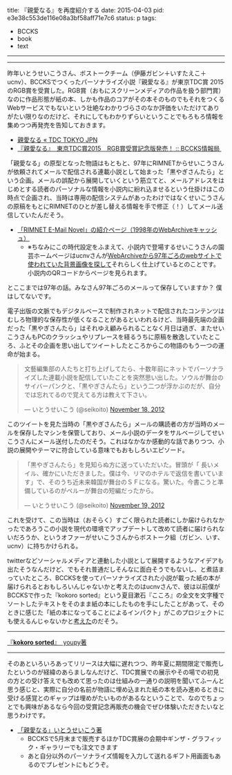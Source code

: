 
title: 『親愛なる』を再度紹介する
date: 2015-04-03
pid: e3e38c553de116e08a3bf58aff71e7c6
status: p
tags:
- BCCKS
- book
- text
---
<script src="http://bccks.jp/bcck/121901/embed" type="text/javascript"></script>

----

昨年いとうせいこうさん、ボストークチーム（伊藤ガビン＋いすたえこ＋ucnv）、BCCKSでつくったパーソナライズ小説『親愛なる』が東京TDC賞 2015のRGB賞を受賞した。RGB賞（おもにスクリーンメディアの作品を扱う部門賞）なのに作品形態が紙の本、しかも作品のコアがその本そのものでもそれをつくるWebサービスでもないという壮絶なわかりづらさのなか評価をいただけてありがたい限りなのだけど、それにしてもわかりずらいということでもろもろ情報を集めつつ再発売を告知しておきます。

- [親愛なる « TDC TOKYO JPN][1]
- [『親愛なる』　東京TDC賞2015　RGB賞受賞記念版発売！ :: BCCKS情報局 ][2]

「親愛なる」の原型となった物語はもともと、97年にRIMNETからせいこうさんが依頼されてメールで配信される連載小説として始まった「黒やぎさんたら」という企画。メールの誤配から展開していくという筋立てと、メールアドレスをはじめとする読者のパーソナルな情報を小説内に紛れ込ませるという仕掛けはこの時点で企画され、当時は専用の配信システムがあったわけではなくせいこうさんの原稿をもとにRIMNETのひとが差し替える情報を手で修正（！）してメール送信していたんだそう。

- [「RIMNET E-Mail Novel」の紹介ページ（1998年のWebArchiveキャッシュ）][3]
	- ※ちなみにこの時代設定をふまえて、小説内で登場するせいこうさんの園芸ホームページはucnvさんが[WebArchiveから97年ごろのwebサイトで使われていた背景画像を探して][4]それらしく仕上げているとのことです。小説内のQRコードからページを見られます。

とここまでは97年の話。みなさん97年ごろのメールって保存していますか？ 僕はしてないです。

電子出版の文脈でもデジタルベースで制作されネットで配信されたコンテンツはむしろ物理的な保存性が低くなることがあるといわれるけど、当時最先端の企画だった「黒やぎさんたら」はそれゆえ顧みられることなく月日は過ぎ、またせいこうさんもPCのクラッシュやリプレースを経るうちに原稿を散逸していたところ、ふとその企画を思い出してツイートしたところからこの物語のもう一つの運命が始まる。

<blockquote class="twitter-tweet" lang="en"><p>文藝編集部の人たちと打ち上げしてたら、十数年前にネットでパーソナライズした連載小説を配信していたことを突然思い出した。ソウルが舞台のサイバーパンクと、「黒やぎさんたら」という二つが浮かぶのだが、自分では忘れてるので覚えてる方は教えて下さい。</p>&mdash; いとうせいこう (@seikoito) <a href="https://twitter.com/seikoito/status/270166083124748288">November 18, 2012</a></blockquote>
<script async src="//platform.twitter.com/widgets.js" charset="utf-8"></script>

このツイートを見た当時の「黒やぎさんたら」メールの購読者の方が当時のメールを保存したマシンを保管しており、メール小説のデータをサルベージしてせいこうさんにメール送付したのだそう。これはなかなか感動的な話でありつつ、小説の展開やテーマに符合している意味でもおもしろいエピソード。

<blockquote class="twitter-tweet" lang="en"><p>「黒やぎさんたら」を見知らぬ方に送っていただいた。冒頭が「 長いメイル、確かにいただきました。僕は今、リマのホテルで返信を書いています」で、そのうち近未来韓国が舞台のＳＦになる。驚いた。今書こうと準備しているのがペルーが舞台の短編だったから。</p>&mdash; いとうせいこう (@seikoito) <a href="https://twitter.com/seikoito/status/270560927831703552">November 19, 2012</a></blockquote>
<script async src="//platform.twitter.com/widgets.js" charset="utf-8"></script>

これを受けて、この当時は（おそらく）すごく限られた読者にしか届けられなかったであろうこの小説を現代の環境でアップデートして改めて読者に届けられないだろうか、というオファーがせいこうさんからボストーク組（ガビン、いす、ucnv）に持ちかけられる。

twitterなどソーシャルメディアと連動した小説として展開するようなアイデアも出たそうなんだけど、でもそれ普通だしそんなに面白そうでもないし、と煮詰まっていたところ、BCCKSを使ってパーソナライズされた小説が載った紙の本が届けられるとおもしろいんじゃないかと考えたのはucnvさんで、彼は以前僕がBCCKSで作った『kokoro sorted』という夏目漱石『こころ』の全文を文字種でソートしたテキストをそのまま紙の本にしたものを手にしたことがあって、そのときに感じた「紙の本になってることによるインパクト」がこのプロジェクトにも使えるんじゃないかと[考えた][5]のだそう。

----

<script src="http://bccks.jp/bcck/104746/embed" type="text/javascript"></script>
<a href="http://bccks.jp/bcck/104746/info" title="kokoro sorted" target="_blank">『<strong>kokoro sorted</strong>』　youpy著</a>

----

そのあといろいろあってリリースは大幅に遅れつつ、昨年夏に期間限定で販売したというのが経緯のあらましなんだけど、TDC賞展での展示やその場での初見の方との受け答えでも改めて思ったのは仕組みの一通りの説明を聞いてふーんと思う感じと、実際に自分の名前が物語に埋め込まれた紙の本を読み進めるときに受ける感覚とのギャップは埋めがたいものがあるなということで、なのでちょっとでも興味があるなら今回の受賞記念再販売の機会でぜひ体験いただきたいなと思うわけです。

- [「親愛なる」いとうせいこう著][6]
	- BCCKSで5月末まで販売するほかTDC賞展の会期中ギンザ・グラフィック・ギャラリーでも注文できます
	- あと自分以外のパーソナライズ情報を入力して送れるギフト用画面もあるのでプレゼントにもどうぞ。

[1]:	http://tdctokyo.org/jpn/?award=2015_rgb
[2]:	http://support.bccks.jp/announce/news-release/20150403_03/
[3]:	http://web.archive.org/web/19980125032044/http://www.rim.or.jp/novel/seiko/seiko-info.html
[4]:	https://twitter.com/ucnv/status/478485046542602241
[5]:	https://twitter.com/ucnv/status/499409068943876096
[6]:	http://bccks.jp/special/seiko
